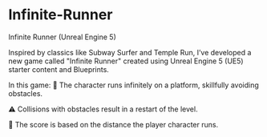 # Infinite-Runner
Infinite Runner (Unreal Engine 5)

Inspired by classics like Subway Surfer and Temple Run, I’ve developed a new game called "Infinite Runner" created using Unreal Engine 5 (UE5) starter content and Blueprints.

In this game:
🌟 The character runs infinitely on a platform, skillfully avoiding obstacles.

⚠️ Collisions with obstacles result in a restart of the level.

🎯 The score is based on the distance the player character runs.
